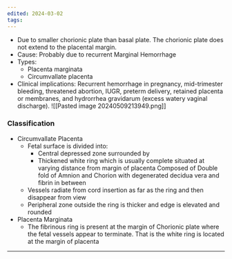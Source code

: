 ```yaml
---
edited: 2024-03-02
tags:
---
```

- Due to smaller chorionic plate than basal plate. The chorionic plate does not extend to the placental margin.
- Cause: Probably due to recurrent Marginal Hemorrhage
- Types: 
	- Placenta marginata
	- Circumvallate placenta
- Clinical implications: Recurrent hemorrhage in pregnancy, mid-trimester bleeding, threatened abortion, IUGR, preterm delivery, retained placenta or membranes, and hydrorrhea gravidarum (excess watery vaginal discharge).
![[Pasted image 20240509213949.png]]
### Classification
- Circumvallate Placenta
	- Fetal surface is divided into:
		- Central depressed zone surrounded by
		- Thickened white ring which is usually complete situated at varying distance from margin of placenta Composed of Double fold of Amnion and Chorion with degenerated decidua vera and fibrin in between
	- Vessels radiate from cord insertion as far as the ring and then disappear from view
	- Peripheral zone outside the ring is thicker and edge is elevated and rounded
- Placenta Marginata
	- The fibrinous ring is present at the margin of Chorionic plate where the fetal vessels appear to terminate. That is the white ring is located at the margin of placenta

---
